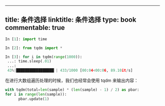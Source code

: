 
---
title: 条件选择
linktitle: 条件选择
type: book
commentable: true
---

```py
In [1]: import time

In [2]: from tqdm import *

In [3]: for i in tqdm(range(1000)):
 ...: time.sleep(.01)
 ...:
 43%|█████████████████▎| 433/1000 [00:04<00:06, 89.10it/s]
```

在进行大数组遍历处理的时候，我们也经常会使用 tqdm 来输出内容：

```py
with tqdm(total=len(sample) * (len(sample) - 1) / 2) as pbar:
for i in range(len(sample)):
      pbar.update(1)
```

    